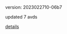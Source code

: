version: 2023022710-06b7

updated 7 avds

[details](https://github.com/0x74f917491bfa7ebfa379/ali_avd_db/blob/master/change_log/2023/02/27/10/06b7.txt)